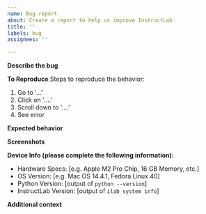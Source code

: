 ```yaml
---
name: Bug report
about: Create a report to help us improve InstructLab
title: ''
labels: bug
assignees: ''

---
```


**Describe the bug**
<!-- A clear and concise description of what the bug is. -->

**To Reproduce**
Steps to reproduce the behavior:
1. Go to '...'
2. Click on '....'
3. Scroll down to '....'
4. See error

**Expected behavior**
<!-- A clear and concise description of what you expected to happen. -->

**Screenshots**
<!-- If applicable, add screenshots to help explain your problem. -->

**Device Info (please complete the following information):**
 - Hardware Specs: [e.g. Apple M2 Pro Chip, 16 GB Memory, etc.]
 - OS Version: [e.g. Mac OS 14.4.1, Fedora Linux 40]
 - Python Version: [output of `python --version`]
 - InstructLab Version: [output of `ilab system info`]

**Additional context**
<!-- Add any other context about the problem here. -->
